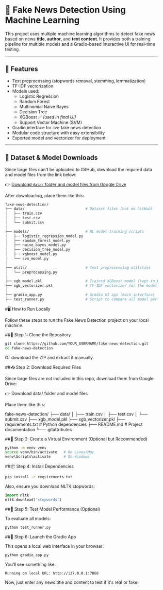 # 📰 Fake News Detection Using Machine Learning

This project uses multiple machine learning algorithms to detect fake news based on news **title**, **author**, and **text content**. It provides both a training pipeline for multiple models and a Gradio-based interactive UI for real-time testing.

---

## 📌 Features

- Text preprocessing (stopwords removal, stemming, lemmatization)
- TF-IDF vectorization
- Models used:
  - Logistic Regression
  - Random Forest
  - Multinomial Naive Bayes
  - Decision Tree
  - XGBoost ✅ *(used in final UI)*
  - Support Vector Machine (SVM)
- Gradio interface for live fake news detection
- Modular code structure with easy extensibility
- Exported model and vectorizer for deployment

---

## 📁 Dataset & Model Downloads

Since large files can't be uploaded to GitHub, download the required data and model files from the link below:

👉 [Download `data/` folder and model files from Google Drive](https://drive.google.com/drive/folders/1S60sfpEPN-ORo9NzRDoRImKJQ3ao6_Qm?usp=sharing)

After downloading, place them like this:

```bash
fake-news-detection/
├── data/                            # Dataset files (not on GitHub)
│   ├── train.csv
│   ├── test.csv
│   └── submit.csv
│
├── models/                          # ML model training scripts
│   ├── logistic_regression_model.py
│   ├── random_forest_model.py
│   ├── naive_bayes_model.py
│   ├── decision_tree_model.py
│   ├── xgboost_model.py
│   └── svm_model.py
│
├── utils/                           # Text preprocessing utilities
│   └── preprocessing.py
│
├── xgb_model.pkl                    # Trained XGBoost model (kept in Drive, not GitHub)
├── xgb_vectorizer.pkl               # TF-IDF vectorizer for the model
│
├── gradio_app.py                    # Gradio UI app (main interface)
├── test_runner.py                   # Script to compare all model performances
```

#🖥️ How to Run Locally

Follow these steps to run the Fake News Detection project on your local machine.

##📁 Step 1: Clone the Repository
```bash
git clone https://github.com/YOUR_USERNAME/fake-news-detection.git
cd fake-news-detection
```
Or download the ZIP and extract it manually.

##📥 Step 2: Download Required Files

Since large files are not included in this repo, download them from Google Drive:

👉 Download data/ folder and model files

Place them like this:

fake-news-detection/
├── data/
│   ├── train.csv
│   ├── test.csv
│   └── submit.csv
├── xgb_model.pkl
├── xgb_vectorizer.pkl
├── requirements.txt                 # Python dependencies
├── README.md                        # Project documentation
└── .gitattributes

##🐍 Step 3: Create a Virtual Environment (Optional but Recommended)

```bash
python -m venv venv
source venv/bin/activate   # On Linux/Mac
venv\Scripts\activate      # On Windows
```
##📦 Step 4: Install Dependencies
```bash
pip install -r requirements.txt
```
Also, ensure you download NLTK stopwords:
```python
import nltk
nltk.download('stopwords')
```
##🧪 Step 5: Test Model Performance (Optional)

To evaluate all models:
```python
python test_runner.py
```
##🚀 Step 6: Launch the Gradio App

This opens a local web interface in your browser:
```python
python gradio_app.py
```
You’ll see something like:
```nginx
Running on local URL: http://127.0.0.1:7860
```
Now, just enter any news title and content to test if it's real or fake!

